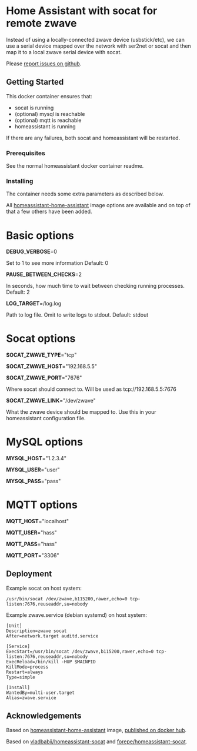 # Home Assistant with socat for remote zwave

Instead of using a locally-connected zwave device (usbstick/etc), we can use a serial device mapped over the network with ser2net or socat and then map it to a local zwave serial device with socat.

Please [report issues on github](https://github.com/peterforeman/homeassistant-socat/issues).

## Getting Started

This docker container ensures that:
 - socat is running
 - (optional) mysql is reachable
 - (optional) mqtt is reachable
 - homeassistant is running

If there are any failures, both socat and homeassistant will be restarted.

### Prerequisites

See the normal homeassistant docker container readme.

### Installing

The container needs some extra parameters as described below.

All [homeassistant-home-assistant](https://hub.docker.com/r/homeassistant/home-assistant/) image options are available and on top of that a few others have been added.

# Basic options

**DEBUG_VERBOSE**=0

Set to 1 to see more information
Default: 0

**PAUSE_BETWEEN_CHECKS**=2

In seconds, how much time to wait between checking running processes.
Default: 2

**LOG_TARGET**=/log.log

Path to log file. Omit to write logs to stdout.
Default: stdout

# Socat options

**SOCAT_ZWAVE_TYPE**="tcp"

**SOCAT_ZWAVE_HOST**="192.168.5.5"

**SOCAT_ZWAVE_PORT**="7676"

Where socat should connect to. Will be used as tcp://192.168.5.5:7676

**SOCAT_ZWAVE_LINK**="/dev/zwave"

What the zwave device should be mapped to. Use this in your homeassistant configuration file.

# MySQL options

**MYSQL_HOST**="1.2.3.4"

**MYSQL_USER**="user"

**MYSQL_PASS**="pass"

# MQTT options

**MQTT_HOST**="localhost"

**MQTT_USER**="hass"

**MQTT_PASS**="hass"

**MQTT_PORT**="3306"

## Deployment

Example socat on host system:
```
/usr/bin/socat /dev/zwave,b115200,rawer,echo=0 tcp-listen:7676,reuseaddr,su=nobody
```

Example zwave.service (debian systemd) on host system:
```
[Unit]
Description=zwave socat
After=network.target auditd.service

[Service]
ExecStart=/usr/bin/socat /dev/zwave,b115200,rawer,echo=0 tcp-listen:7676,reuseaddr,su=nobody
ExecReload=/bin/kill -HUP $MAINPID
KillMode=process
Restart=always
Type=simple

[Install]
WantedBy=multi-user.target
Alias=zwave.service
```

## Acknowledgements

Based on [homeassistant-home-assistant](https://hub.docker.com/r/homeassistant/home-assistant/) image, [published on docker hub](https://hub.docker.com/r/forepe/homeassistant-socat/).

Based on [vladbabii/homeassistant-socat](https://hub.docker.com/r/vladbabii/homeassistant-socat) and [forepe/homeassistant-socat](https://hub.docker.com/r/forepe/homeassistant-socat).
